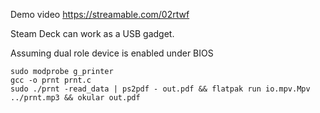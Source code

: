 Demo video https://streamable.com/02rtwf

Steam Deck can work as a USB gadget. 

Assuming dual role device is enabled under BIOS

```
sudo modprobe g_printer
gcc -o prnt prnt.c
sudo ./prnt -read_data | ps2pdf - out.pdf && flatpak run io.mpv.Mpv ../prnt.mp3 && okular out.pdf
```


